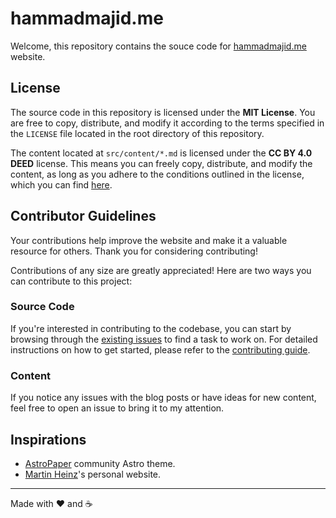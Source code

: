 # hammadmajid.me

Welcome, this repository contains the souce code for [hammadmajid.me](https://hammadmajid.me) website.

## License

The source code in this repository is licensed under the **MIT License**. You are free to copy, distribute, and modify it according to the terms specified in the `LICENSE` file located in the root directory of this repository.

The content located at `src/content/*.md` is licensed under the **CC BY 4.0 DEED** license. This means you can freely copy, distribute, and modify the content, as long as you adhere to the conditions outlined in the license, which you can find [here](https://creativecommons.org/licenses/by/4.0/).

## Contributor Guidelines

Your contributions help improve the website and make it a valuable resource for others. Thank you for considering contributing!

Contributions of any size are greatly appreciated! Here are two ways you can contribute to this project:

### Source Code

If you're interested in contributing to the codebase, you can start by browsing through the [existing issues](https://github.com/hammadmajid/hammadmajid.me/issues/) to find a task to work on. For detailed instructions on how to get started, please refer to the [contributing guide](./CONTRIBUTING.md).

### Content

If you notice any issues with the blog posts or have ideas for new content, feel free to open an issue to bring it to my attention.

## Inspirations

- [AstroPaper](https://astro-paper.pages.dev) community Astro theme.
- [Martin Heinz](https://martinheinz.dev/)'s personal website.

---

Made with ♥️ and ☕
